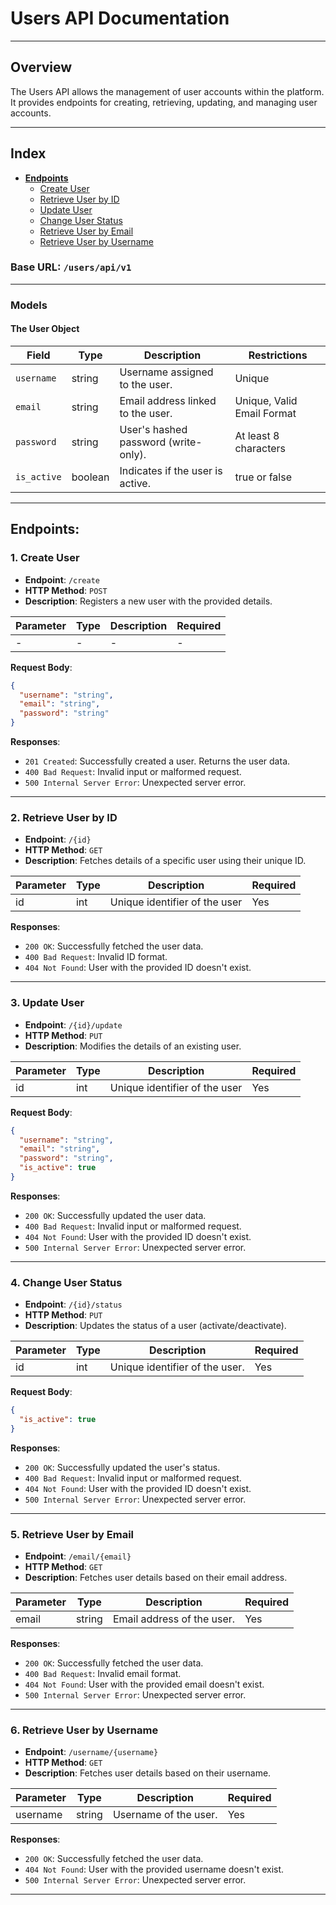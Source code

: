 # **Users API Documentation**

---

## **Overview**

The Users API allows the management of user accounts within the platform. It provides endpoints for creating,
retrieving, updating, and managing user accounts.

---

## **Index**

- **[Endpoints](#endpoints)**
    - [Create User](#create-user)
    - [Retrieve User by ID](#retrieve-user-by-id)
    - [Update User](#update-user)
    - [Change User Status](#change-user-status)
    - [Retrieve User by Email](#retrieve-user-by-email)
    - [Retrieve User by Username](#retrieve-user-by-username)

### **Base URL**: `/users/api/v1`

---

### **Models**

#### **The User Object**

| Field       | Type    | Description                          | Restrictions               |
|-------------|---------|--------------------------------------|----------------------------|
| `username`  | string  | Username assigned to the user.       | Unique                     |
| `email`     | string  | Email address linked to the user.    | Unique, Valid Email Format |
| `password`  | string  | User's hashed password (write-only). | At least 8 characters      |
| `is_active` | boolean | Indicates if the user is active.     | true or false              |

---

## **Endpoints**:

### <a name="create-user"></a>**1. Create User**

- **Endpoint**: `/create`
- **HTTP Method**: `POST`
- **Description**: Registers a new user with the provided details.

| Parameter | Type | Description | Required |
|-----------|------|-------------|----------|
| -         | -    | -           | -        |

**Request Body**:

```json
{
  "username": "string",
  "email": "string",
  "password": "string"
}
```

**Responses**:

- `201 Created`: Successfully created a user. Returns the user data.
- `400 Bad Request`: Invalid input or malformed request.
- `500 Internal Server Error`: Unexpected server error.

---

### <a name="retrieve-user-by-id"></a>**2. Retrieve User by ID**

- **Endpoint**: `/{id}`
- **HTTP Method**: `GET`
- **Description**: Fetches details of a specific user using their unique ID.

| Parameter | Type | Description                   | Required |
|-----------|------|-------------------------------|----------|
| id        | int  | Unique identifier of the user | Yes      |

**Responses**:

- `200 OK`: Successfully fetched the user data.
- `400 Bad Request`: Invalid ID format.
- `404 Not Found`: User with the provided ID doesn't exist.

---

### <a name="update-user"></a>**3. Update User**

- **Endpoint**: `/{id}/update`
- **HTTP Method**: `PUT`
- **Description**: Modifies the details of an existing user.

| Parameter | Type | Description                   | Required |
|-----------|------|-------------------------------|----------|
| id        | int  | Unique identifier of the user | Yes      |

**Request Body**:

```json
{
  "username": "string",
  "email": "string",
  "password": "string",
  "is_active": true
}
```

**Responses**:

- `200 OK`: Successfully updated the user data.
- `400 Bad Request`: Invalid input or malformed request.
- `404 Not Found`: User with the provided ID doesn't exist.
- `500 Internal Server Error`: Unexpected server error.

---

### <a name="change-user-status"></a>**4. Change User Status**

- **Endpoint**: `/{id}/status`
- **HTTP Method**: `PUT`
- **Description**: Updates the status of a user (activate/deactivate).

| Parameter | Type | Description                    | Required |
|-----------|------|--------------------------------|----------|
| id        | int  | Unique identifier of the user. | Yes      |

**Request Body**:

```json
{
  "is_active": true
}
```

**Responses**:

- `200 OK`: Successfully updated the user's status.
- `400 Bad Request`: Invalid input or malformed request.
- `404 Not Found`: User with the provided ID doesn't exist.
- `500 Internal Server Error`: Unexpected server error.

---

### <a name="retrieve-user-by-email"></a>**5. Retrieve User by Email**

- **Endpoint**: `/email/{email}`
- **HTTP Method**: `GET`
- **Description**: Fetches user details based on their email address.

| Parameter | Type   | Description                | Required |
|-----------|--------|----------------------------|----------|
| email     | string | Email address of the user. | Yes      |

**Responses**:

- `200 OK`: Successfully fetched the user data.
- `400 Bad Request`: Invalid email format.
- `404 Not Found`: User with the provided email doesn't exist.
- `500 Internal Server Error`: Unexpected server error.

---

### <a name="retrieve-user-by-username"></a>**6. Retrieve User by Username**

- **Endpoint**: `/username/{username}`
- **HTTP Method**: `GET`
- **Description**: Fetches user details based on their username.

| Parameter | Type   | Description           | Required |
|-----------|--------|-----------------------|----------|
| username  | string | Username of the user. | Yes      |

**Responses**:

- `200 OK`: Successfully fetched the user data.
- `404 Not Found`: User with the provided username doesn't exist.
- `500 Internal Server Error`: Unexpected server error.

---


